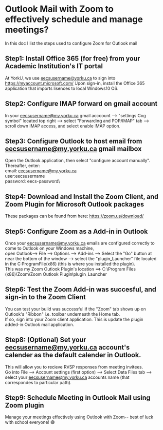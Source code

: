 # Outlook Mail with Zoom to effectively schedule and manage meetings?
In this doc I list the steps used to configure Zoom for Outlook mail

## Step1: Install Office 365 (for free) from your Academic Institution's IT portal
At YorkU, we use eecsusername@yorku.ca to sign into https://myaccount.microsoft.com/
Upon sign-in, install the Office 365 application that imports lisences to local Windows10 OS.

## Step2: Configure IMAP forward on gmail account
In your eecsusername@my.yorku.ca gmail acccount --> "settings Cog symbol" located top right --> select "Forwarding and POP/IMAP" tab --> scroll down IMAP access, and select enable IMAP option.

## Step3: Configure Outlook to host email from eecsusername@my.yorku.ca gmail mailbox
Open the Outlook application, then select "configure account manually". \
Thereafter, enter:\
email: eecsusername@my.yorku.ca\
user:eecsusername\
password: eecs-password\

## Step4: Download and Install the Zoom Client, and Zoom Plugin for Microsoft Outlook packages
These packages can be found from here: https://zoom.us/download/


## Step5: Configure Zoom as a Add-in in Outlook 
Once your eecsusername@my.yorku.ca emails are configured correctly to come to Outlook on your Windows machine, \
open Outlook--> File --> Options --> Add-ins --> Select the "Go" button at near the bottom of the window --> select the "plugin_Launcher" file located in the C:ProgramFile(x86) (this is where you installed the plugin).\
This was my Zoom Outlook Plugin's location ==> C:\Program Files (x86)\Zoom\Zoom Outlook Plugin\plugin_Launcher

## Step6: Test the Zoom Add-in was succesful, and sign-in to the Zoom Client
You can test your build was successful if the "Zoom" tab shows up on Outlook's "Ribbon" i.e. toolbar underneath the Home tab.\
If so, sign into your Zoom client application. This is update the plugin added-in Outlook mail application.

## Step8: (Optional) Set your eecsusername@my.yorku.ca account's calender as the default calender in Outlook.
This will allow you to recieve RVSP responses from meeting invitees. \
Go into File --> Account settings (first option) --> Select Data Files tab --> select your eecsusername@my.yorku.ca accounts name (that correspondes to particular path).

## Step9: Schedule Meeting in Outlook Mail using Zoom plugin
Manage your meetings effectively using Outlook with Zoom-- best of luck with school everyone! :smile:
